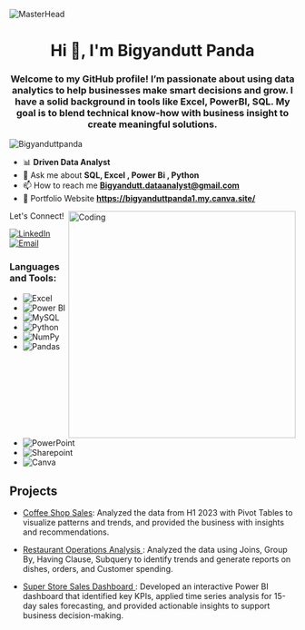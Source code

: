 ![MasterHead](https://nielseniq.com/wp-content/uploads/sites/4/2021/02/data-science-icon-animation-banner-clockwise-4.gif)
<h1 align="center">Hi 👋, I'm Bigyandutt Panda</h1>

<h3 align="center">Welcome to my GitHub profile! I’m passionate about using data analytics to help businesses make smart decisions and grow. I have a solid background in tools like Excel, PowerBI, SQL. My goal is to blend technical know-how with business insight to create meaningful solutions.</h3>

<p align="left"> <img src="https://komarev.com/ghpvc/?username=shibindataanalyst&label=Profile%20views&color=0e75b6&style=flat" alt="Bigyanduttpanda" /> </p>



- 📊 **Driven Data Analyst** 
- 💬 Ask me about **SQL, Excel , Power Bi , Python** 
- 📫 How to reach me **Bigyandutt.dataanalyst@gmail.com**
- 💼 Portfolio Website **https://bigyanduttpanda1.my.canva.site/** 
<img align="right" alt="Coding" width="400" src="https://static.wixstatic.com/media/2be1ce_864567900845418ebfd61e297637464d~mv2.gif">




Let's Connect!

[![LinkedIn](https://img.shields.io/badge/-LinkedIn-0077B5?style=flat-square&logo=linkedin&logoColor=white)](https://www.linkedin.com/in/bigyanduttpanda1/)
[![Email](https://img.shields.io/badge/-Email-D14836?style=flat-square&logo=gmail&logoColor=white)](mailto:bigyan.panda123@gmail.com)


<h3 align="left">Languages and Tools:</h3>

- ![Excel](https://img.shields.io/badge/Microsoft%20Excel-217346?style=for-the-badge&logo=microsoft-excel&logoColor=white)
- ![Power BI](https://img.shields.io/badge/Power%20BI-F2C811?style=for-the-badge&logo=powerbi&logoColor=black)
- ![MySQL](https://img.shields.io/badge/MySQL-4479A1?style=for-the-badge&logo=mysql&logoColor=white)
- ![Python](https://img.shields.io/badge/Python-3670A0?style=for-the-badge&logo=python&logoColor=ffdd54)
- ![NumPy](https://img.shields.io/badge/NumPy-013243?style=for-the-badge&logo=numpy&logoColor=white)
- ![Pandas](https://img.shields.io/badge/Pandas-150458?style=for-the-badge&logo=pandas&logoColor=white)
- ![PowerPoint](https://img.shields.io/badge/Microsoft%20PowerPoint-B7472A?style=for-the-badge&logo=microsoft-powerpoint&logoColor=white)
- ![Sharepoint](https://img.shields.io/badge/Microsoft_SharePoint-0078D4?style=for-the-badge&logo=microsoft-sharepoint&logoColor=white)
- ![Canva](https://img.shields.io/badge/Canva-00C4CC?style=for-the-badge&logo=canva&logoColor=white)



## Projects

- [Coffee Shop Sales](https://www.linkedin.com/feed/update/urn:li:activity:7211999522741178368/):  Analyzed the data from H1 2023 with Pivot Tables to visualize patterns and trends, and provided the business with insights and recommendations.

- [Restaurant Operations Analysis ](https://www.linkedin.com/feed/update/urn:li:activity:7209083293038743553/): Analyzed the data using Joins, Group By, Having Clause, Subquery to identify trends and generate reports on dishes, orders, and Customer spending.

- [Super Store Sales Dashboard ](https://www.linkedin.com/feed/update/urn:li:activity:7217724434567098369/): Developed an interactive Power BI dashboard that identified key KPIs, applied time series analysis for 15-day sales forecasting, and provided actionable insights to support business decision-making.


   
